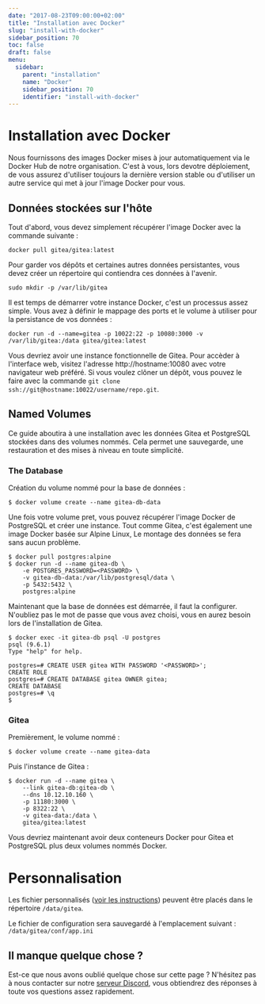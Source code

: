 ```yaml
---
date: "2017-08-23T09:00:00+02:00"
title: "Installation avec Docker"
slug: "install-with-docker"
sidebar_position: 70
toc: false
draft: false
menu:
  sidebar:
    parent: "installation"
    name: "Docker"
    sidebar_position: 70
    identifier: "install-with-docker"
---
```


# Installation avec Docker

Nous fournissons des images Docker mises à jour automatiquement via le Docker Hub de notre organisation. C'est à vous, lors devotre déploiement, de vous assurez d'utiliser toujours la dernière version stable ou d'utiliser un autre service qui met à jour l'image Docker pour vous.

## Données stockées sur l'hôte

Tout d'abord, vous devez simplement récupérer l'image Docker avec la commande suivante :

```
docker pull gitea/gitea:latest
```

Pour garder vos dépôts et certaines autres données persistantes, vous devez créer un répertoire qui contiendra ces données à l'avenir.

```
sudo mkdir -p /var/lib/gitea
```

Il est temps de démarrer votre instance Docker, c'est un processus assez simple. Vous avez à définir le mappage des ports et le volume à utiliser pour la persistance de vos données :

```
docker run -d --name=gitea -p 10022:22 -p 10080:3000 -v /var/lib/gitea:/data gitea/gitea:latest
```

Vous devriez avoir une instance fonctionnelle de Gitea. Pour accèder à l'interface web, visitez l'adresse http://hostname:10080 avec votre navigateur web préféré. Si vous voulez clôner un dépôt, vous pouvez le faire avec la commande  `git clone ssh://git@hostname:10022/username/repo.git`.

## Named Volumes

Ce guide aboutira à une installation avec les données Gitea et PostgreSQL stockées dans des volumes nommés. Cela permet une sauvegarde, une restauration et des mises à niveau en toute simplicité.

### The Database

Création du volume nommé pour la base de données :

```
$ docker volume create --name gitea-db-data
```

Une fois votre volume pret, vous pouvez récupérer l'image Docker de PostgreSQL et créer une instance. Tout comme Gitea, c'est également une image Docker basée sur Alpine Linux, Le montage des données se fera sans aucun problème.

```
$ docker pull postgres:alpine
$ docker run -d --name gitea-db \
    -e POSTGRES_PASSWORD=<PASSWORD> \
    -v gitea-db-data:/var/lib/postgresql/data \
    -p 5432:5432 \
    postgres:alpine
```

Maintenant que la base de données est démarrée, il faut la configurer. N'oubliez pas le mot de passe que vous avez choisi, vous en aurez besoin lors de l'installation de Gitea.

```
$ docker exec -it gitea-db psql -U postgres
psql (9.6.1)
Type "help" for help.

postgres=# CREATE USER gitea WITH PASSWORD '<PASSWORD>';
CREATE ROLE
postgres=# CREATE DATABASE gitea OWNER gitea;
CREATE DATABASE
postgres=# \q
$
```

### Gitea

Premièrement, le volume nommé :

```
$ docker volume create --name gitea-data
```

Puis l'instance de Gitea :

```
$ docker run -d --name gitea \
	--link gitea-db:gitea-db \
	--dns 10.12.10.160 \
	-p 11180:3000 \
	-p 8322:22 \
	-v gitea-data:/data \
	gitea/gitea:latest
```

Vous devriez maintenant avoir deux conteneurs Docker pour Gitea et PostgreSQL plus deux volumes nommés Docker.

# Personnalisation

Les fichier personnalisés ([voir les instructions](https://docs.gitea.io/en-us/customizing-gitea/)) peuvent être placés dans le répertoire `/data/gitea`.

Le fichier de configuration sera sauvegardé à l'emplacement suivant : `/data/gitea/conf/app.ini`

## Il manque quelque chose ?

Est-ce que nous avons oublié quelque chose sur cette page ? N'hésitez pas à nous contacter sur notre [serveur Discord](https://discord.gg/Gitea), vous obtiendrez des réponses à toute vos questions assez rapidement.
